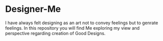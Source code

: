 # Designer-Me
I have always felt designing as an art not to convey feelings but to genrate feelings. In this repository you will find Me exploring my view and perspective regarding creation of Good Designs.

